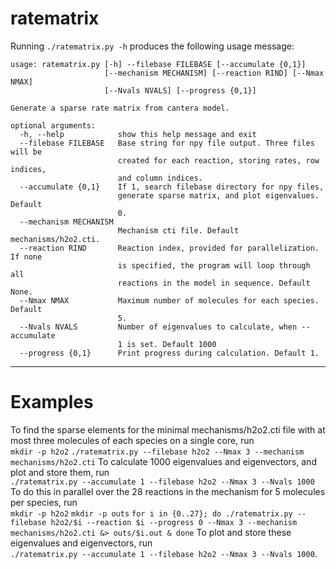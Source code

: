 # ratematrix
Running `./ratematrix.py -h` produces the following usage message:
```
usage: ratematrix.py [-h] --filebase FILEBASE [--accumulate {0,1}]
                     [--mechanism MECHANISM] [--reaction RIND] [--Nmax NMAX]
                     [--Nvals NVALS] [--progress {0,1}]

Generate a sparse rate matrix from cantera model.

optional arguments:
  -h, --help            show this help message and exit
  --filebase FILEBASE   Base string for npy file output. Three files will be
                        created for each reaction, storing rates, row indices,
                        and column indices.
  --accumulate {0,1}    If 1, search filebase directory for npy files,
                        generate sparse matrix, and plot eigenvalues. Default
                        0.
  --mechanism MECHANISM
                        Mechanism cti file. Default mechanisms/h2o2.cti.
  --reaction RIND       Reaction index, provided for parallelization. If none
                        is specified, the program will loop through all
                        reactions in the model in sequence. Default None.
  --Nmax NMAX           Maximum number of molecules for each species. Default
                        5.
  --Nvals NVALS         Number of eigenvalues to calculate, when --accumulate
                        1 is set. Default 1000
  --progress {0,1}      Print progress during calculation. Default 1.
  ```
  -----------
# Examples 
To find the sparse elements for the minimal mechanisms/h2o2.cti file with at most three molecules of each species on a single core, run  
`mkdir -p h2o2`
`./ratematrix.py --filebase h2o2 --Nmax 3 --mechanism mechanisms/h2o2.cti`
To calculate 1000 eigenvalues and eigenvectors, and plot and store them, run  
`./ratematrix.py --accumulate 1 --filebase h2o2 --Nmax 3 --Nvals 1000`
To do this in parallel over the 28 reactions in the mechanism for 5 molecules per species, run  
`mkdir -p h2o2`
`mkdir -p outs`
`for i in {0..27}; do ./ratematrix.py --filebase h2o2/$i --reaction $i --progress 0 --Nmax 3 --mechanism mechanisms/h2o2.cti &> outs/$i.out & done`
To plot and store these eigenvalues and eigenvectors, run   
`./ratematrix.py --accumulate 1 --filebase h2o2 --Nmax 3 --Nvals 1000`.  
